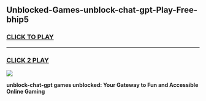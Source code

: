 
## Unblocked-Games-unblock-chat-gpt-Play-Free-bhip5
<h3>
<a href="https://premium76.site?title=unblock-chat-gpt&ref=20M">CLICK TO PLAY</a></h3>
<hr>

<h3>
<a href="https://premium76.site?title=unblock-chat-gpt&ref=20M">CLICK 2 PLAY</a>
  
</h3>

<a href="https://premium76.site?title=unblock-chat-gpt&ref=19M"><img src="https://clearcache.store/games.png"></a>


**unblock-chat-gpt games unblocked: Your Gateway to Fun and Accessible Online Gaming**
